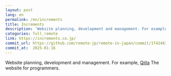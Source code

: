 ```yaml
---
layout: post
lang: en
permalink: /en/increments
title: Increments
description: 'Website planning, development and management. For example, Qiita The website for programmers.'
categories: full_remote
link: https://increments.co.jp/
commit_url: https://github.com/remote-jp/remote-in-japan/commit/1f42463fa278ec6976af90175ef27509a22908f0
commit_at:  2025-01-16
---
```


<p>Website planning, development and management. For example, <a href="https://qiita.com">Qiita</a> The website for programmers.</p>
